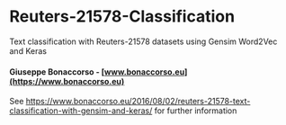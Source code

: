 # Reuters-21578-Classification
Text classification with Reuters-21578 datasets using Gensim Word2Vec and Keras
#### Giuseppe Bonaccorso - [www.bonaccorso.eu](https://www.bonaccorso.eu)

See https://www.bonaccorso.eu/2016/08/02/reuters-21578-text-classification-with-gensim-and-keras/ for further information

